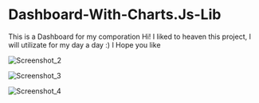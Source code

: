 # Dashboard-With-Charts.Js-Lib
This is a Dashboard for my comporation
Hi! I liked to heaven this project, I will utilizate for my day a day :)
I Hope you like

![Screenshot_2](https://user-images.githubusercontent.com/84551135/178869400-7a98efd9-185b-48d3-8a36-6e86a192822b.png)


![Screenshot_3](https://user-images.githubusercontent.com/84551135/178869497-c7d3baf6-07cf-4d92-9e14-bd490a7d0674.png)


![Screenshot_4](https://user-images.githubusercontent.com/84551135/178869703-775ffefb-0a57-45ae-97b1-844a7c6c9ebd.png)
